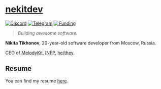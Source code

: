 # [nekitdev][Web]

[![Discord][Discord Badge]][Discord]
[![Telegram][Telegram Badge]][Telegram]
[![Funding][Funding Badge]][Funding]

> *Building awesome software.*

**Nikita Tikhonov**, 20-year-old software developer from Moscow, Russia.

CEO of [MelodyKit][MelodyKit], [INFP][INFP], [he/they][Pronouns].

## Resume

You can find my resume [here][Resume].

[Web]: https://nekit.dev/

[Discord]: https://nekit.dev/discord
[Telegram]: https://nekit.dev/telegram
[Funding]: https://nekit.dev/funding

[Discord Badge]: https://img.shields.io/badge/discord-nekitdev-5865F2
[Telegram Badge]: https://img.shields.io/badge/telegram-nekitdev-229ED9
[Funding Badge]: https://img.shields.io/badge/funding-nekitdev-FF007F

[MelodyKit]: https://melodykit.app/

[INFP]: https://16personalities.com/infp-personality

[Pronouns]: https://pronouns.page/@nekitdev

[Resume]: https://nekit.dev/resume
